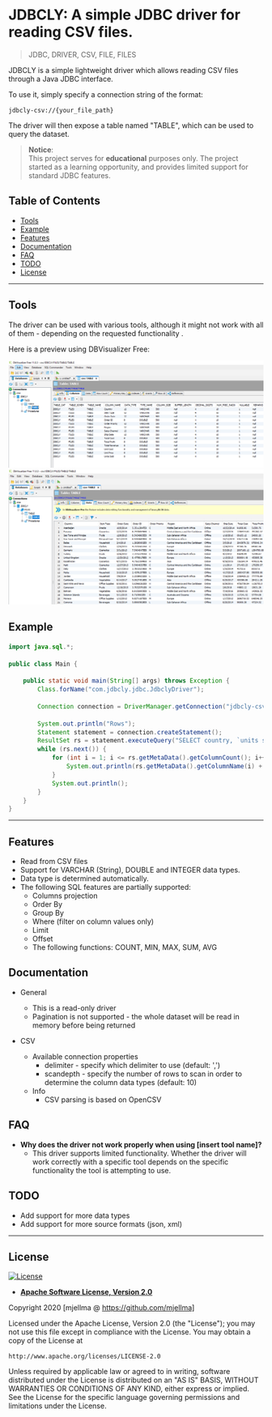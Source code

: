 # JDBCLY: A simple JDBC driver for reading CSV files.

> JDBC, DRIVER, CSV, FILE, FILES

JDBCLY is a simple lightweight driver which allows reading CSV files through a Java JDBC interface.

To use it, simply specify a connection string of the format:
```
jdbcly-csv://{your_file_path}
```
The driver will then expose a table named "TABLE", which can be used to query the dataset.

> <b>Notice</b>: <br>
> This project serves for <b>educational</b> purposes only.
> The project started as a learning opportunity, and provides limited support for standard JDBC features.

## Table of Contents
- [Tools](#tools)
- [Example](#example)
- [Features](#features)
- [Documentation](#documentation)
- [FAQ](#faq)
- [TODO](#todo)
- [License](#license)

---

## Tools

The driver can be used with various tools, although it might not work with all of them - depending on the requested functionality .

Here is a preview using DBVisualizer Free:

![Columns](images/jdbcly_dbvis_preview_columns.PNG)
![Rows](images/jdbcly_dbvis_preview_rows.PNG)



## Example

```java
import java.sql.*;

public class Main {

    public static void main(String[] args) throws Exception {
        Class.forName("com.jdbcly.jdbc.JdbclyDriver");

        Connection connection = DriverManager.getConnection("jdbcly-csv://C:/Path/To/File/file_name.csv?delimiter=,;scandepth=0");

        System.out.println("Rows");
        Statement statement = connection.createStatement();
        ResultSet rs = statement.executeQuery("SELECT country, `units sold` FROM table where `units sold` < 934 and country = 'United Kingdom' order by `units sold` desc limit 20");
        while (rs.next()) {
            for (int i = 1; i <= rs.getMetaData().getColumnCount(); i++) {
                System.out.println(rs.getMetaData().getColumnName(i) + ":" + rs.getObject(i));
            }
            System.out.println();
        }
    }
}
```

---

## Features
- Read from CSV files
- Support for VARCHAR (String), DOUBLE and INTEGER data types.
- Data type is determined automatically.
- The following SQL features are partially supported:
    - Columns projection
    - Order By
    - Group By
    - Where (filter on column values only)
    - Limit
    - Offset
    - The following functions: COUNT, MIN, MAX, SUM, AVG
    
## Documentation
- General
    - This is a read-only driver
    - Pagination is not supported - the whole dataset will be read in memory before being returned

- CSV
    - Available connection properties
        - delimiter - specify which delimiter to use (default: ',')
        - scandepth - specify the number of rows to scan in order to determine the column data types (default: 10)
    - Info
        - CSV parsing is based on OpenCSV
## FAQ  
- **Why does the driver not work properly when using [insert tool name]?**
    - This driver supports limited functionality. Whether the driver will work correctly with a specific tool depends on the specific functionality the tool is attempting to use.
    
    
## TODO
- Add support for more data types
- Add support for more source formats (json, xml)
---
## License

[![License](https://img.shields.io/badge/License-Apache%202.0-blue.svg)](https://opensource.org/licenses/Apache-2.0)

- **[Apache Software License, Version 2.0](https://www.apache.org/licenses/LICENSE-2.0)**

Copyright 2020 [mjellma @ https://github.com/mjellma]

Licensed under the Apache License, Version 2.0 (the "License");
you may not use this file except in compliance with the License.
You may obtain a copy of the License at

    http://www.apache.org/licenses/LICENSE-2.0

Unless required by applicable law or agreed to in writing, software
distributed under the License is distributed on an "AS IS" BASIS,
WITHOUT WARRANTIES OR CONDITIONS OF ANY KIND, either express or implied.
See the License for the specific language governing permissions and
limitations under the License.